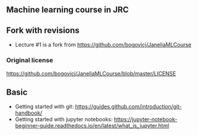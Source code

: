 ## Machine learning course in JRC

## Fork with revisions
* Lecture #1 is a fork from https://github.com/bogovicj/JaneliaMLCourse

### Original license
https://github.com/bogovicj/JaneliaMLCourse/blob/master/LICENSE


## Basic
* Getting started with git: https://guides.github.com/introduction/git-handbook/
* Getting started with jupyter notebooks: https://jupyter-notebook-beginner-guide.readthedocs.io/en/latest/what_is_jupyter.html
